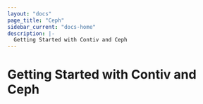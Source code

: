 ```yaml
---
layout: "docs"
page_title: "Ceph"
sidebar_current: "docs-home"
description: |-
  Getting Started with Contiv and Ceph
---
```


# Getting Started with Contiv and Ceph

